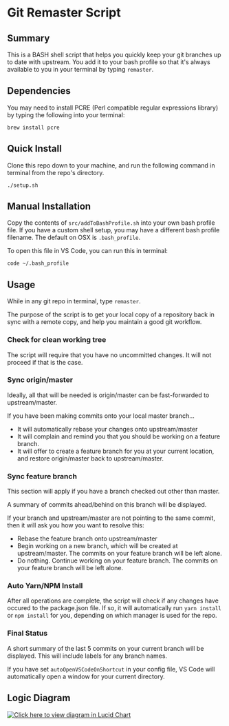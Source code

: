 # Git Remaster Script

## Summary

This is a BASH shell script that helps you quickly keep your git branches up to date with upstream.
You add it to your bash profile so that it's always available to you in your terminal by typing `remaster`.

## Dependencies

You may need to install PCRE (Perl compatible regular expressions library) by typing the following into your terminal:

```
brew install pcre
```

## Quick Install

Clone this repo down to your machine, and run the following command in terminal from the repo's directory.

```
./setup.sh
```

## Manual Installation

Copy the contents of `src/addToBashProfile.sh` into your own bash profile file. If you have a custom shell setup, you may have a different bash profile filename. The default on OSX is `.bash_profile`.

To open this file in VS Code, you can run this in terminal:

```
code ~/.bash_profile
```

## Usage

While in any git repo in terminal, type `remaster`.

The purpose of the script is to get your local copy of a repository back in sync with a remote copy, and help you maintain a good git workflow.

### Check for clean working tree

The script will require that you have no uncommitted changes. It will not proceed if that is the case.

### Sync origin/master

Ideally, all that will be needed is origin/master can be fast-forwarded to upstream/master.

If you have been making commits onto your local master branch...

- It will automatically rebase your changes onto upstream/master
- It will complain and remind you that you should be working on a feature branch.
- It will offer to create a feature branch for you at your current location, and restore origin/master back to upstream/master.

### Sync feature branch

This section will apply if you have a branch checked out other than master.

A summary of commits ahead/behind on this branch will be displayed.

If your branch and upstream/master are not pointing to the same commit, then it will ask you how you want to resolve this:

- Rebase the feature branch onto upstream/master
- Begin working on a new branch, which will be created at upstream/master. The commits on your feature branch will be left alone.
- Do nothing. Continue working on your feature branch. The commits on your feature branch will be left alone.

### Auto Yarn/NPM Install

After all operations are complete, the script will check if any changes have occured to the package.json file. If so, it will automatically run `yarn install` or `npm install` for you, depending on which manager is used for the repo.

### Final Status

A short summary of the last 5 commits on your current branch will be displayed. This will include labels for any branch names.

If you have set `autoOpenVSCodeOnShortcut` in your config file, VS Code will automatically open a window for your current directory.

## Logic Diagram

[![Click here to view diagram in Lucid Chart](https://www.lucidchart.com/publicSegments/view/16dff565-a4d5-45d0-a423-acf00c5d50cd/image.png)](https://www.lucidchart.com/documents/view/1563b9bf-d846-4173-9e9b-7b4aefd9afa4)
